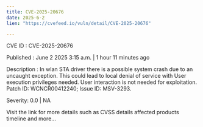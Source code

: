 ```yaml
---
title: CVE-2025-20676
date: 2025-6-2
lien: "https://cvefeed.io/vuln/detail/CVE-2025-20676"

---
```


CVE ID : CVE-2025-20676

Published :  June 2
2025
3:15 a.m. | 1 hour
11 minutes ago

Description : In wlan STA driver
there is a possible system crash due to an uncaught exception. This could lead to local denial of service with User execution privileges needed. User interaction is not needed for exploitation. Patch ID: WCNCR00412240; Issue ID: MSV-3293.

Severity: 0.0 | NA

Visit the link for more details
such as CVSS details
affected products
timeline
and more...
